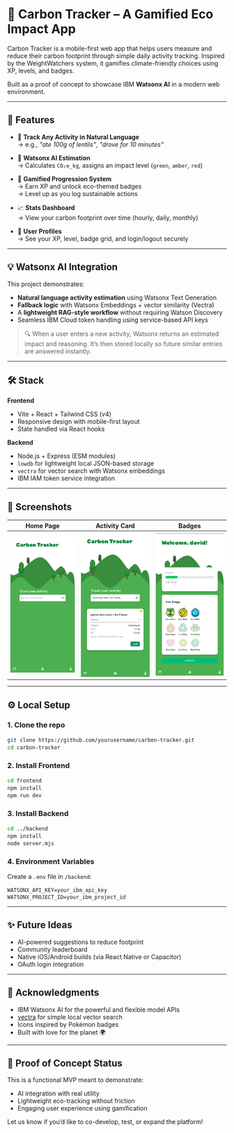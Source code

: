 # 🌱 Carbon Tracker – A Gamified Eco Impact App

Carbon Tracker is a mobile-first web app that helps users measure and reduce their carbon footprint through simple daily activity tracking. Inspired by the WeightWatchers system, it gamifies climate-friendly choices using XP, levels, and badges.

Built as a proof of concept to showcase IBM **Watsonx AI** in a modern web environment.

---

## 🚀 Features

- 🌿 **Track Any Activity in Natural Language**  
  → e.g., *"ate 100g of lentils"*, *"drove for 10 minutes"*

- 🧠 **Watsonx AI Estimation**  
  → Calculates `CO₂e_kg`, assigns an impact level (`green`, `amber`, `red`)

- 🎯 **Gamified Progression System**  
  → Earn XP and unlock eco-themed badges  
  → Level up as you log sustainable actions

- 📈 **Stats Dashboard**  
  → View your carbon footprint over time (hourly, daily, monthly)

- 👤 **User Profiles**  
  → See your XP, level, badge grid, and login/logout securely

---

## 💡 Watsonx AI Integration

This project demonstrates:
- **Natural language activity estimation** using Watsonx Text Generation
- **Fallback logic** with Watsonx Embeddings + vector similarity (Vectra)
- A **lightweight RAG-style workflow** without requiring Watson Discovery
- Seamless IBM Cloud token handling using service-based API keys

> 🔍 When a user enters a new activity, Watsonx returns an estimated impact and reasoning. It’s then stored locally so future similar entries are answered instantly.

---

## 🛠️ Stack

**Frontend**
- Vite + React + Tailwind CSS (v4)
- Responsive design with mobile-first layout
- State handled via React hooks

**Backend**
- Node.js + Express (ESM modules)
- `lowdb` for lightweight local JSON-based storage
- `vectra` for vector search with Watsonx embeddings
- IBM IAM token service integration

---

## 📸 Screenshots

| Home Page | Activity Card | Badges |
|-----------|----------------|--------|
| ![home](public/screenshots/home.png) | ![card](public/screenshots/card.png) | ![badges](public/screenshots/badges.png) |

---

## ⚙️ Local Setup

### 1. Clone the repo

```bash
git clone https://github.com/yourusername/carbon-tracker.git
cd carbon-tracker
```

### 2. Install Frontend

```bash
cd frontend
npm install
npm run dev
```

### 3. Install Backend

```bash
cd ../backend
npm install
node server.mjs
```

### 4. Environment Variables

Create a `.env` file in `/backend`:

```
WATSONX_API_KEY=your_ibm_api_key
WATSONX_PROJECT_ID=your_ibm_project_id
```

---

## ✨ Future Ideas

- AI-powered suggestions to reduce footprint
- Community leaderboard
- Native iOS/Android builds (via React Native or Capacitor)
- OAuth login integration

---

## 🤝 Acknowledgments

- IBM Watsonx AI for the powerful and flexible model APIs
- [vectra](https://github.com/Stevenic/vectra) for simple local vector search
- Icons inspired by Pokémon badges
- Built with love for the planet 🌍

---

## 🧪 Proof of Concept Status

This is a functional MVP meant to demonstrate:
- AI integration with real utility
- Lightweight eco-tracking without friction
- Engaging user experience using gamification

Let us know if you’d like to co-develop, test, or expand the platform!
